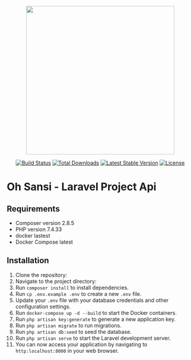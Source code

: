 <p align="center"><a href="https://laravel.com" target="_blank"><img src="https://raw.githubusercontent.com/laravel/art/master/logo-lockup/5%20SVG/2%20CMYK/1%20Full%20Color/laravel-logolockup-cmyk-red.svg" width="400"></a></p>

<p align="center">
<a href="https://travis-ci.org/laravel/framework"><img src="https://travis-ci.org/laravel/framework.svg" alt="Build Status"></a>
<a href="https://packagist.org/packages/laravel/framework"><img src="https://poser.pugx.org/laravel/framework/d/total.svg" alt="Total Downloads"></a>
<a href="https://packagist.org/packages/laravel/framework"><img src="https://poser.pugx.org/laravel/framework/v/stable.svg" alt="Latest Stable Version"></a>
<a href="https://packagist.org/packages/laravel/framework"><img src="https://poser.pugx.org/laravel/framework/license.svg" alt="License"></a>
</p>

# Oh Sansi - Laravel Project Api

## Requirements
- Composer version 2.8.5 
- PHP version 7.4.33
- docker lastest
- Docker Compose latest

## Installation
1. Clone the repository:
2. Navigate to the project directory:
3. Run `composer install` to install dependencies.
4. Run `cp .env.example .env` to create a new `.env` file.
5. Update your `.env` file with your database credentials and other configuration settings.
6. Run `docker-compose up -d --build` to start the Docker containers.
7. Run `php artisan key:generate` to generate a new application key.
8. Run `php artisan migrate` to run migrations.
9. Run `php artisan db:seed` to seed the database.
10. Run `php artisan serve` to start the Laravel development server.
11. You can now access your application by navigating to `http:localhost:8000` in your web browser.
